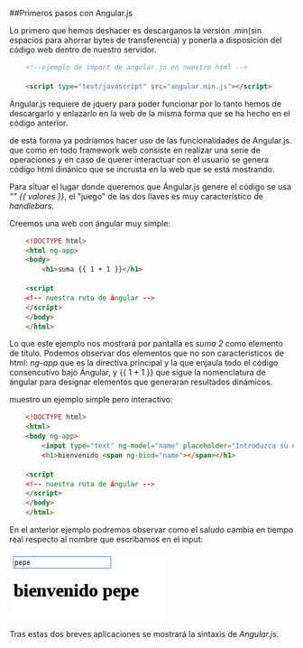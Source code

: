 ##Primeros pasos con Angular.js

Lo primero que hemos deshacer es descarganos la versión .min(sin espacios para ahorrar bytes de transferencia) y ponerla a disposición del código web dentro de nuestro servidor.

```html
    <!--ejemplo de import de angular.js en nuestro html -->
    
    <script type="text/javascript" src="angular.min.js"></script>
```

Ángular.js requiere de jquery para poder funcionar por lo tanto hemos de descargarlo y enlazarlo en la web de la misma forma que se ha hecho en el código anterior.

de esta forma ya podríamos hacer uso de las funcionalidades de Angular.js. que como en todo framework web consiste en realizar una serie de operaciones y en caso de querer interactuar con el usuario se genera código html dinánico que se incrusta en la web que se está mostrando. 

Para situar el lugar donde queremos que Ángular.js genere el código se usa *"" {{ valores }}*, el "juego" de las dos llaves es muy característico de  *handlebars*.

Creemos una web con ángular muy simple:

```html
    <!DOCTYPE html>
    <html ng-app>
    <body>
        <h1>suma {{ 1 + 1 }}</h1>
        
    <script
    <!-- nuestra ruta de ángular -->
    </script>
    </body>
    </html>
```

Lo que este ejemplo nos mostrará por pantalla es *suma 2* como elemento de título.
Podemos observar dos elementos que no son caracteristicos de html: *ng-app* que es la directiva principal y la que enjaula todo el código consencutivo bajo Ángular, y {{ 1 +  1 }} que sigue la nomenclatura de ángular para designar elementos que generaran resultados dinámicos.


muestro un ejemplo simple pero interactivo:

```html
    <!DOCTYPE html>
    <html>
    <body ng-app>
        <input type="text" ng-model="name" placeholder="Introduzca su nombre"
        <h1>bienvenido <span ng-bind="name"></span></h1>
        
    <script
    <!-- nuestra ruta de ángular -->
    </script>
    </body>
    </html>
```

En el anterior ejemplo podremos observar como el saludo cambia en tiempo real respecto al nombre que escribamos en el input:

![](pepe.png)

Tras estas dos breves aplicaciones se mostrará la sintaxis de *Angular.js*.


